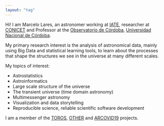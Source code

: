 ```yaml
---
layout: "tag"
---
```


Hi!  I am Marcelo Lares, an astronomer working at
[IATE](http://www.iate.oac.uncor.edu), 
researcher at [CONICET](https://www.conicet.gov.ar/new_scp/detalle.php?id=26990&keywords=LAres%2Bmarcelo&datos_academicos=yes)
and Professor at the
[Observatorio de Córdoba](https://www.oac.unc.edu.ar), [Universidad Nacional de Córdoba](https://www.unc.edu.ar).

 
My primary research interest is the analysis of
astronomical data, mainly using Big Data and statistical learning
tools, to learn about the processes that shape the structures we see
in the universe at many different scales.

My topics of interest:

- Astrostatistics
- Astroinformatics
- Large scale structure of the universe
- The transient universe (time domain astronomy)
- Multimessenger astronomy
- Visualization and data storytelling
- Reproducible science, reliable scientific software development


I am a member of the [TOROS](http://cam.unc.edu.ar/index.php/toros/), [OTHER](https://blog.ucc.edu.ar/other/) and [ARCOVID19](https://ivco19.github.io/) projects.

